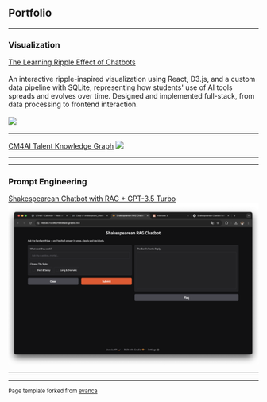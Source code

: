 ## Portfolio

---

### Visualization 

[The Learning Ripple Effect of Chatbots](/sample_page)
<br>
<br>
An interactive ripple-inspired visualization using React, D3.js, and a custom data pipeline with SQLite, representing how students' use of AI tools spreads and evolves over time. Designed and implemented full-stack, from data processing to frontend interaction.
<br>
<br>
<img src="images/Ripple-1.gif?raw=true"/>

---
[CM4AI Talent Knowledge Graph](/sample_page-2)
<img src="images/dummy_thumbnail.jpg?raw=true"/>

---

---

### Prompt Engineering

[Shakespearean Chatbot with RAG + GPT-3.5 Turbo](/sample_page-3)
<img src="images/RAG.png?raw=true"/>


---




---
<p style="font-size:11px">Page template forked from <a href="https://github.com/evanca/quick-portfolio">evanca</a></p>
<!-- Remove above link if you don't want to attibute -->
